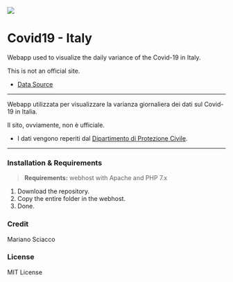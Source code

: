 ![](https://i.imgur.com/G9o7jRb.png)

# Covid19 - Italy

Webapp used to visualize the daily variance of the Covid-19 in Italy.

This is not an official site. 

- [Data Source](https://github.com/pcm-dpc/COVID-19)

---

Webapp utilizzata per visualizzare la varianza giornaliera dei dati sul Covid-19 in Italia.

Il sito, ovviamente, non è ufficiale.

- I dati vengono reperiti dal [Dipartimento di Protezione Civile](https://github.com/pcm-dpc/COVID-19).

---

### Installation & Requirements

> **Requirements:** webhost with Apache and PHP 7.x

1. Download the repository.
2. Copy the entire folder in the webhost.
3. Done.

### Credit

Mariano Sciacco

### License

MIT License
